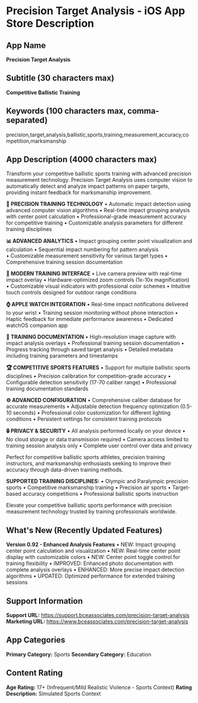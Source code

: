 # Precision Target Analysis - iOS App Store Description

## App Name
**Precision Target Analysis**

## Subtitle (30 characters max)
**Competitive Ballistic Training**

## Keywords (100 characters max, comma-separated)
precision,target,analysis,ballistic,sports,training,measurement,accuracy,competition,marksmanship

## App Description (4000 characters max)

Transform your competitive ballistic sports training with advanced precision measurement technology. Precision Target Analysis uses computer vision to automatically detect and analyze impact patterns on paper targets, providing instant feedback for marksmanship improvement.

**🎯 PRECISION TRAINING TECHNOLOGY**
• Automatic impact detection using advanced computer vision algorithms
• Real-time impact grouping analysis with center point calculation
• Professional-grade measurement accuracy for competitive training
• Customizable analysis parameters for different training disciplines

**📊 ADVANCED ANALYTICS**
• Impact grouping center point visualization and calculation
• Sequential impact numbering for pattern analysis  
• Customizable measurement sensitivity for various target types
• Comprehensive training session documentation

**📱 MODERN TRAINING INTERFACE**
• Live camera preview with real-time impact overlay
• Hardware-optimized zoom controls (1x-10x magnification)
• Customizable visual indicators with professional color schemes
• Intuitive touch controls designed for outdoor range conditions

**⌚ APPLE WATCH INTEGRATION**
• Real-time impact notifications delivered to your wrist
• Training session monitoring without phone interaction
• Haptic feedback for immediate performance awareness
• Dedicated watchOS companion app

**📸 TRAINING DOCUMENTATION**
• High-resolution image capture with impact analysis overlays
• Professional training session documentation
• Progress tracking through saved target analysis
• Detailed metadata including training parameters and timestamps

**🏆 COMPETITIVE SPORTS FEATURES**
• Support for multiple ballistic sports disciplines
• Precision calibration for competition-grade accuracy
• Configurable detection sensitivity (17-70 caliber range)
• Professional training documentation standards

**⚙️ ADVANCED CONFIGURATION**
• Comprehensive caliber database for accurate measurements
• Adjustable detection frequency optimization (0.5-10 seconds)
• Professional color customization for different lighting conditions
• Persistent settings for consistent training protocols

**🔒 PRIVACY & SECURITY**
• All analysis performed locally on your device
• No cloud storage or data transmission required
• Camera access limited to training session analysis only
• Complete user control over data and privacy

Perfect for competitive ballistic sports athletes, precision training instructors, and marksmanship enthusiasts seeking to improve their accuracy through data-driven training methods.

**SUPPORTED TRAINING DISCIPLINES:**
• Olympic and Paralympic precision sports
• Competitive marksmanship training
• Precision air sports
• Target-based accuracy competitions
• Professional ballistic sports instruction

Elevate your competitive ballistic sports performance with precision measurement technology trusted by training professionals worldwide.

## What's New (Recently Updated Features)
**Version 0.92 - Enhanced Analysis Features**
• NEW: Impact grouping center point calculation and visualization
• NEW: Real-time center point display with customizable colors
• NEW: Center point toggle control for training flexibility
• IMPROVED: Enhanced photo documentation with complete analysis overlays
• ENHANCED: More precise impact detection algorithms
• UPDATED: Optimized performance for extended training sessions

## Support Information
**Support URL:** https://support.bceassociates.com/precision-target-analysis
**Marketing URL:** https://www.bceassociates.com/precision-target-analysis

## App Categories
**Primary Category:** Sports
**Secondary Category:** Education

## Content Rating
**Age Rating:** 17+ (Infrequent/Mild Realistic Violence - Sports Context)
**Rating Description:** Simulated Sports Context